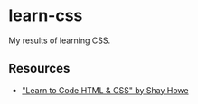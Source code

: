 # learn-css
My results of learning CSS.

## Resources
* ["Learn to Code HTML & CSS" by Shay Howe]( http://learn.shayhowe.com/html-css/ )